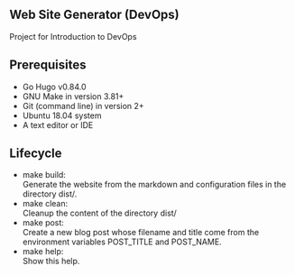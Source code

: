 ## Web Site Generator (DevOps)

Project for Introduction to DevOps

## Prerequisites

- Go Hugo v0.84.0
- GNU Make in version 3.81+
- Git (command line) in version 2+
- Ubuntu 18.04 system
- A text editor or IDE

## Lifecycle

- make build:  
  Generate the website from the markdown and configuration files in the directory dist/.
- make clean:  
  Cleanup the content of the directory dist/
- make post:  
  Create a new blog post whose filename and title come from the environment variables POST_TITLE and POST_NAME.
- make help:  
  Show this help.
